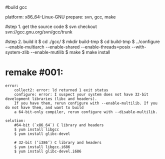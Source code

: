 #build gcc

platform: x86_64-Linux-GNU
prepare: svn, gcc, make

#step 1. get the source code 
    $ svn checkout svn://gcc.gnu.org/svn/gcc/trunk
  
#step 2. build it
    $ cd ./gcc/
    $ mkdir build-tmp
    $ cd build-tmp
    $ ../configure --enable-multiarch --enable-shared --enable-threads=posix --with-system-zlib --enable-mutilib
    $ make
    $ make install

# remake #001:
    error: 
        collect2: error: ld returned 1 exit status
        configure: error: I suspect your system does not have 32-bit development libraries (libc and headers). 
        If you have them, rerun configure with --enable-multilib. If you do not have them, and want to build 
        a 64-bit-only compiler, rerun configure with --disable-multilib.

    selution:
        #64-bit (`x86_64`) C library and headers
        $ yum install libgcc
        $ yum install glibc-devel
        
        # 32-bit (‘i386’) C library and headers
        $ yum install libgcc.i686
        $ yum install glibc-devel.i686
